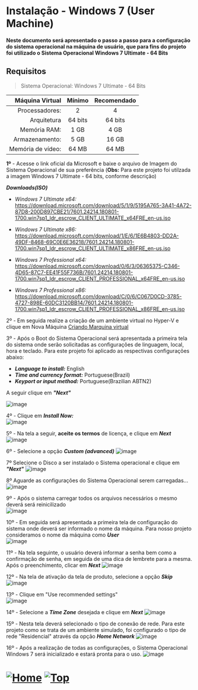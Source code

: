 # Instalação - Windows 7 (User Machine)

#### Neste documento será apresentado o passo a passo para a configuração do sistema operacional na máquina de usuário, que para fins do projeto foi utilizado o Sistema Operacional Windows 7 Ultimate - 64 Bits

## Requisitos

> Sistema Operacional: Windows 7 Ultimate - 64 Bits

|   Máquina Virtual | Mínimo  | Recomendado |
| ----------------: | :-----: | :---------: |
|    Processadores: |    2    |      4      |
|       Arquitetura | 64 bits |   64 bits   |
|      Memória RAM: |  1 GB   |    4 GB     |
|    Armazenamento: |  5 GB   |    16 GB    |
| Memória de vídeo: |  64 MB  |    64 MB    |



**1º** - Acesse o link oficial da Microsoft e baixe o arquivo de Imagem do Sistema Operacional de sua preferência (**Obs:** Para este projeto foi utilzada a imagem Windows 7 Ultimate - 64 bits, conforme descrição)
 
**_Downloads(ISO)_**

- _Windows 7 Ultimate x64:_ 
https://download.microsoft.com/download/5/1/9/5195A765-3A41-4A72-87D8-200D897CBE21/7601.24214.180801-1700.win7sp1_ldr_escrow_CLIENT_ULTIMATE_x64FRE_en-us.iso

- _Windows 7 Ultimate x86:_
https://download.microsoft.com/download/1/E/6/1E6B4803-DD2A-49DF-8468-69C0E6E36218/7601.24214.180801-1700.win7sp1_ldr_escrow_CLIENT_ULTIMATE_x86FRE_en-us.iso

- _Windows 7 Professional x64:_ 
https://download.microsoft.com/download/0/6/3/06365375-C346-4D65-87C7-EE41F55F736B/7601.24214.180801-1700.win7sp1_ldr_escrow_CLIENT_PROFESSIONAL_x64FRE_en-us.iso

- _Windows 7 Professional x86:_  
https://download.microsoft.com/download/C/0/6/C067D0CD-3785-4727-898E-60DC3120BB14/7601.24214.180801-1700.win7sp1_ldr_escrow_CLIENT_PROFESSIONAL_x86FRE_en-us.iso

2º - Em seguida realize a criação de um ambiente virtual no Hyper-V e clique em Nova Máquina
[Criando Marquina virtual](./../../F1E2_Criando-Ambiente-Virtualizado/Hyper-V/hyper-v.md/#criando-uma-vm-máquina-virtual)

3º - Após o Boot do Sistema Operacional será apresentada a primeira tela do sistema onde serão solicitadas as configurações de linguagem, local, hora e teclado. Para este projeto foi aplicado as respectivas configurações abaixo:

- **_Language to install:_** English  
- **_Time and currency format:_** Portuguese(Brazil)  
- **_Keyport or input method:_** Portuguese(Brazilian ABTN2) 

A seguir clique em **_"Next"_**

![image](https://user-images.githubusercontent.com/105310922/207499323-1569b082-3307-475b-b457-c2d30211c4a9.png)

4º - Clique em **_Install Now:_**  
![image](https://user-images.githubusercontent.com/105310922/207500361-bee655e9-bcd8-4095-b559-9393fcc6fb95.png)

5º - Na tela a seguir, **aceite os termos** de licença, e clique em **_Next_**
![image](https://user-images.githubusercontent.com/105310922/207501003-35b577a4-d91f-4a42-bf0d-765167c0fab6.png)

6º - Selecione a opção **_Custom (advanced)_**
![image](https://user-images.githubusercontent.com/105310922/207501336-72939d9b-3a16-4151-a5d8-aa98e2301260.png)

7º Selecione o Disco a ser instalado o Sistema operacional e clique em **_"Next"_**
![image](https://user-images.githubusercontent.com/105310922/207501901-9b95cce2-b99c-43e2-b8c0-6f7cfadf6b0a.png)

8º Aguarde as configurações do Sistema Operacional serem carregadas...  
![image](https://user-images.githubusercontent.com/105310922/207503941-deaffe5d-f651-41f8-bbe5-c1c61710f278.png)

9º - Após o sistema carregar todos os arquivos necessários o mesmo deverá será reinicilizado  
![image](https://user-images.githubusercontent.com/105310922/207503991-fb63cfdc-b8f2-494f-9085-98faad13ef80.png)

10º - Em seguida será apresentada a primeira tela de configuração do sistema onde deverá ser informado o nome da máquina. Para nosso projeto consideramos o nome da máquina como **_User_**  
![image](https://user-images.githubusercontent.com/105310922/207504211-986ed36b-1e5c-457f-81f4-1616aa14cb1a.png)

11º - Na tela seguinte, o usuário deverá informar a senha bem como a confirmação de senha, em seguida de uma dica de lembrete para a mesma. Após o preenchimento, clicar em **_Next_**
![image](https://user-images.githubusercontent.com/105310922/207504283-2fd9fb48-8838-4fbf-9827-807117c14477.png)

12º - Na tela de ativação da tela de produto, selecione a opção **_Skip_**
![image](https://user-images.githubusercontent.com/105310922/207504436-d30e157f-3f0b-42e3-acac-93246622208d.png)

13º - Clique em "Use recommended settings"  
![image](https://user-images.githubusercontent.com/105310922/207504484-74b77ad2-acfc-4f4c-b971-147344a41cb2.png)

14º - Selecione a **_Time Zone_** desejada e clique em **_Next_**
![image](https://user-images.githubusercontent.com/105310922/207504547-4e80e448-b899-4d24-9e73-bfb32cd7c0cd.png)

15º - Nesta tela deverá selecionado o tipo de conexão de rede. Para este projeto como se trata de um ambiente simulado, foi configurado o tipo de rede "Residencial" através da opção **_Home Network_**
![image](https://user-images.githubusercontent.com/105310922/207504614-d61e1b87-7d92-4776-8fec-115271388e94.png)

16º - Após a realização de todas as configurações, o Sistema Operacional Windows 7 será inicializado e estará pronta para o uso.
![image](https://user-images.githubusercontent.com/105310922/207504662-37c37bd3-014b-4938-83e8-db597c7970bc.png)

# [![Home][homeimage]][homelink] [![Top][topimage]](#)
[topimage]: https://img.shields.io/badge/-Voltar_ao_topo-grey
[homeimage]: https://img.shields.io/badge/-Home-blue
[homelink]: ./../../../README.md#














